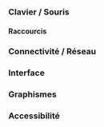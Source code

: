 ### Clavier / Souris

#### Raccourcis

### Connectivité / Réseau

### Interface

### Graphismes

### Accessibilité
